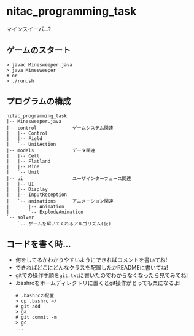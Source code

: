 # nitac_programming_task
マインスイーパ...?

## ゲームのスタート
```shell
> javac Minesweeper.java
> java Minesweeper
# or
> ./run.sh
```

## プログラムの構成
```
nitac_programming_task
|-- Minesweeper.java
|-- control             ゲームシステム関連
|   |-- Control
|   |-- Field
|   `-- UnitAction
|-- models              データ関連
|   |-- Cell
|   |-- Flatland
|   |-- Mine
|   `-- Unit
|-- ui                  ユーザインターフェース関連
|   |-- UI
|   |-- Display
|   |-- InputReception
|   `-- animations      アニメーション関連
|       |-- Animation
|       `-- ExplodeAnimation
`-- solver
    `-- ゲームを解いてくれるアルゴリズム(仮)
```

## コードを書く時...
- 何をしてるかわかりやすいようにできればコメントを書いてね!
- できればどこにどんなクラスを配置したかREADMEに書いてね!
- gitでの操作手順を`git.txt`に書いたのでわからなくなったら見てみてね!
- .bashrcをホームディレクトリに置くとgit操作がとっても楽になるよ!
  ```
  # .bashrcの配置
  > cp .bashrc ~/
  # git add
  > ga
  # git commit -m
  > gc
  ...
  ```
